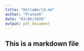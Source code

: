 ```yaml
---
title: "HelloWorld.md"
author: "Prateek"
date: "03/06/2020"
output: pdf_document
---
```


## This is a markdown file
